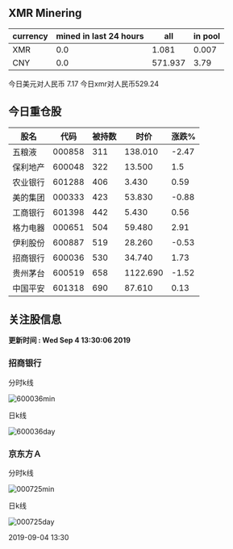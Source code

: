 ## XMR Minering

|currency|mined in last 24 hours|all|in pool|
|---|---|---|---|
|XMR|0.0|1.081|0.007|
|CNY|0.0|571.937|3.79|

今日美元对人民币 7.17	今日xmr对人民币529.24


## 今日重仓股 

|股名|代码|被持数|时价|涨跌%|
|---|---|---|---|---|
|五粮液|000858|311|138.010|-2.47|
|保利地产|600048|322|13.500|1.5|
|农业银行|601288|406|3.430|0.59|
|美的集团|000333|423|53.830|-0.88|
|工商银行|601398|442|5.430|0.56|
|格力电器|000651|504|59.480|2.91|
|伊利股份|600887|519|28.260|-0.53|
|招商银行|600036|530|34.740|1.73|
|贵州茅台|600519|658|1122.690|-1.52|
|中国平安|601318|690|87.610|0.13|

## 关注股信息
**更新时间 : Wed Sep  4 13:30:06 2019**
### 招商银行 
分时k线

![600036min](http://image.sinajs.cn/newchart/min/n/sh600036.gif)

日k线

![600036day](http://image.sinajs.cn/newchart/daily/n/sh600036.gif)

### 京东方Ａ 
分时k线

![000725min](http://image.sinajs.cn/newchart/min/n/sz000725.gif)

日k线

![000725day](http://image.sinajs.cn/newchart/daily/n/sz000725.gif)

2019-09-04 13:30